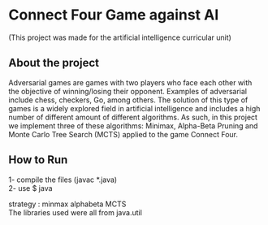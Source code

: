 # Connect Four Game against AI
    
   (This project was made for the artificial intelligence curricular unit)
    
## About the project
   Adversarial games are games with two players who face each other with the objective of winning/losing their opponent. Examples of adversarial include chess, checkers, Go, among others. The solution of this type of games is a widely explored field in artificial intelligence and includes a high number of different amount of different algorithms. As such, in this project we implement three of these algorithms: Minimax, Alpha-Beta Pruning and Monte Carlo Tree Search (MCTS) applied to the game Connect Four.
    

## How to Run
   1- compile the files (javac *.java)<br />
   2- use $ java <strategy><br />

   strategy :
       minmax
       alphabeta
       MCTS
<br />
The libraries used were all from java.util

